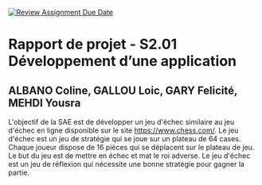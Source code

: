 [![Review Assignment Due Date](https://classroom.github.com/assets/deadline-readme-button-24ddc0f5d75046c5622901739e7c5dd533143b0c8e959d652212380cedb1ea36.svg)](https://classroom.github.com/a/A3BNvW7j)
# Rapport de projet - S2.01 Développement d’une application

## ALBANO Coline, GALLOU Loic, GARY Felicité, MEHDI Yousra

L'objectif de la SAE est de développer un jeu d'échec similaire au jeu d'échec en ligne disponible sur le site https://www.chess.com/. Le jeu d'échec est un jeu de stratégie qui se joue sur un plateau de 64 cases. Chaque joueur dispose de 16 pièces qui se déplacent sur le plateau de jeu. Le but du jeu est de mettre en échec et mat le roi adverse. Le jeu d'échec est un jeu de réflexion qui nécessite une bonne stratégie pour gagner la partie.
